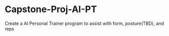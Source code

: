 # Capstone-Proj-AI-PT
Create a AI Personal Trainer program to assist with form, posture(TBD), and reps
